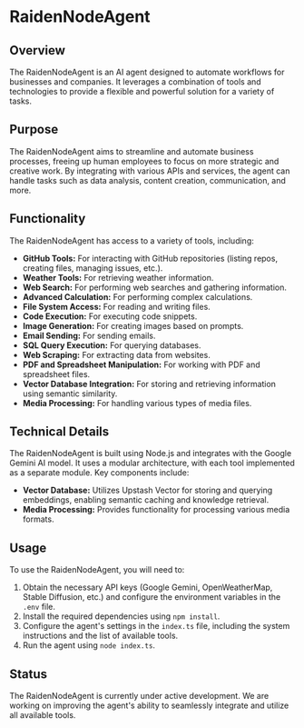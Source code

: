 # RaidenNodeAgent

## Overview

The RaidenNodeAgent is an AI agent designed to automate workflows for businesses and companies. It leverages a combination of tools and technologies to provide a flexible and powerful solution for a variety of tasks.

## Purpose

The RaidenNodeAgent aims to streamline and automate business processes, freeing up human employees to focus on more strategic and creative work. By integrating with various APIs and services, the agent can handle tasks such as data analysis, content creation, communication, and more.

## Functionality

The RaidenNodeAgent has access to a variety of tools, including:

*   **GitHub Tools:** For interacting with GitHub repositories (listing repos, creating files, managing issues, etc.).
*   **Weather Tools:** For retrieving weather information.
*   **Web Search:** For performing web searches and gathering information.
*   **Advanced Calculation:** For performing complex calculations.
*   **File System Access:** For reading and writing files.
*   **Code Execution:** For executing code snippets.
*   **Image Generation:** For creating images based on prompts.
*   **Email Sending:** For sending emails.
*   **SQL Query Execution:** For querying databases.
*   **Web Scraping:** For extracting data from websites.
*   **PDF and Spreadsheet Manipulation:** For working with PDF and spreadsheet files.
*   **Vector Database Integration:** For storing and retrieving information using semantic similarity.
*   **Media Processing:** For handling various types of media files.

## Technical Details

The RaidenNodeAgent is built using Node.js and integrates with the Google Gemini AI model. It uses a modular architecture, with each tool implemented as a separate module. Key components include:

*   **Vector Database:** Utilizes Upstash Vector for storing and querying embeddings, enabling semantic caching and knowledge retrieval.
*   **Media Processing:** Provides functionality for processing various media formats.

## Usage

To use the RaidenNodeAgent, you will need to:

1.  Obtain the necessary API keys (Google Gemini, OpenWeatherMap, Stable Diffusion, etc.) and configure the environment variables in the `.env` file.
2.  Install the required dependencies using `npm install`.
3.  Configure the agent's settings in the `index.ts` file, including the system instructions and the list of available tools.
4.  Run the agent using `node index.ts`.

## Status

The RaidenNodeAgent is currently under active development. We are working on improving the agent's ability to seamlessly integrate and utilize all available tools.